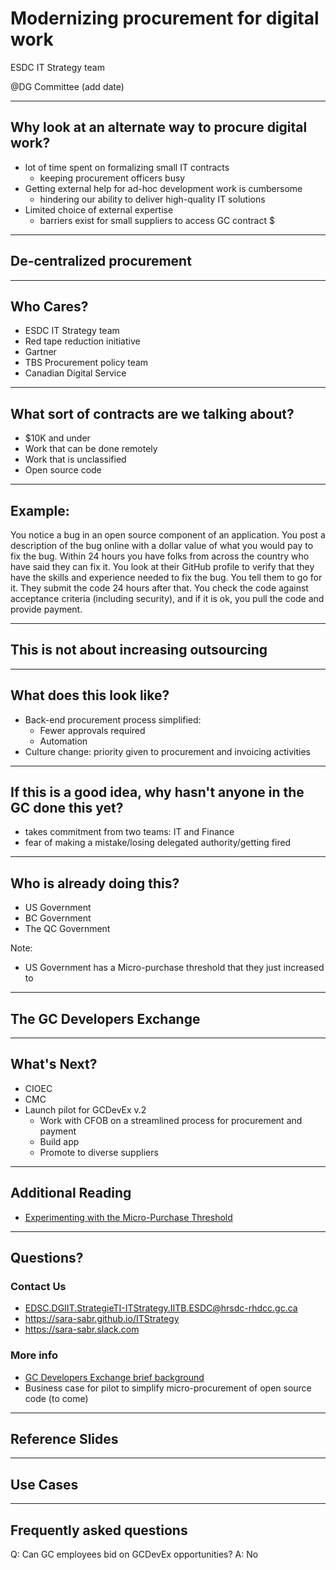 <!--markdownlint-disable MD001 MD033 MD026 MD036 -->
<style>
.reveal section img { background:none; border:none; box-shadow:none; }
</style>

# Modernizing procurement for digital work

ESDC IT Strategy team

@DG Committee (add date)

---

## Why look at an alternate way to procure digital work?

- lot of time spent on formalizing small IT contracts
  - keeping procurement officers busy
- Getting external help for ad-hoc development work is cumbersome
  - hindering our ability to deliver high-quality IT solutions
- Limited choice of external expertise
  - barriers exist for small suppliers to access GC contract $
  
---

## De-centralized procurement

---

## Who Cares?

- ESDC IT Strategy team
- Red tape reduction initiative
- Gartner
- TBS Procurement policy team
- Canadian Digital Service
  
---

## What sort of contracts are we talking about?

- $10K and under
- Work that can be done remotely
- Work that is unclassified
- Open source code

---

## Example:

You notice a bug in an open source component of an application.  You post a description of the bug online with a dollar value of what you would pay to fix the bug. Within 24 hours you have folks from across the country who have said they can fix it.  You look at their GitHub profile to verify that they have the skills and experience needed to fix the bug. You tell them to go for it.  They submit the code 24 hours after that. You check the code against acceptance criteria (including security), and if it is ok, you pull the code and provide payment.

---

## This is not about increasing outsourcing

---

## What does this look like?

- Back-end procurement process simplified:
  - Fewer approvals required
  - Automation
- Culture change: priority given to procurement and invoicing activities

---

## If this is a good idea, why hasn't anyone in the GC done this yet?

- takes commitment from two teams: IT and Finance
- fear of making a mistake/losing delegated authority/getting fired

---

## Who is already doing this?

- US Government
- BC Government
- The QC Government
  
Note:

- US Government has a Micro-purchase threshold that they just increased to

---

## The GC Developers Exchange
  
---

## What's Next?

- CIOEC
- CMC
- Launch pilot for GCDevEx v.2
  - Work with CFOB on a streamlined process for procurement and payment
  - Build app
  - Promote to diverse suppliers

---

## Additional Reading

- [Experimenting with the Micro-Purchase Threshold](https://digital.gov/2020/04/24/experimenting-with-micropurchase-threshold/)

---

## Questions?

### Contact Us

- EDSC.DGIIT.StrategieTI-ITStrategy.IITB.ESDC@hrsdc-rhdcc.gc.ca
- https://sara-sabr.github.io/ITStrategy
- https://sara-sabr.slack.com

### More info

- [GC Developers Exchange brief background](https://sara-sabr.github.io/ITStrategy/GCDevelopers-Exchange.html)
- Business case for pilot to simplify micro-procurement of open source code (to come)

---

## Reference Slides

---

## Use Cases

---

## Frequently asked questions

Q: Can GC employees bid on GCDevEx opportunities?
A: No
